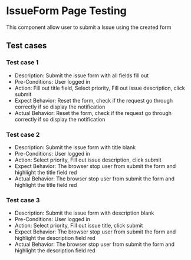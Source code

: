 # IssueForm Page Testing
This component allow user to submit a Issue using the created form

## Test cases
### Test case 1
- Description: Submit the issue form with all fields fill out
- Pre-Conditions: User logged in
- Action: Fill out title field, Select priority, Fill out issue description, click submit
- Expect Behavior: Reset the form, check if the request go through correctly if so display the notification
- Actual Behavior: Reset the form, check if the request go through correctly if so display the notification

### Test case 2
- Description: Submit the issue form with title blank
- Pre-Conditions: User logged in
- Action: Select priority, Fill out issue description, click submit
- Expect Behavior: The browser stop user from submit the form and highlight the title field red
- Actual Behavior: The browser stop user from submit the form and highlight the title field red

### Test case 3
- Description: Submit the issue form with description blank
- Pre-Conditions: User logged in
- Action: Select priority, Fill out issue title, click submit
- Expect Behavior: The browser stop user from submit the form and highlight the description field red
- Actual Behavior: The browser stop user from submit the form and highlight the description field red